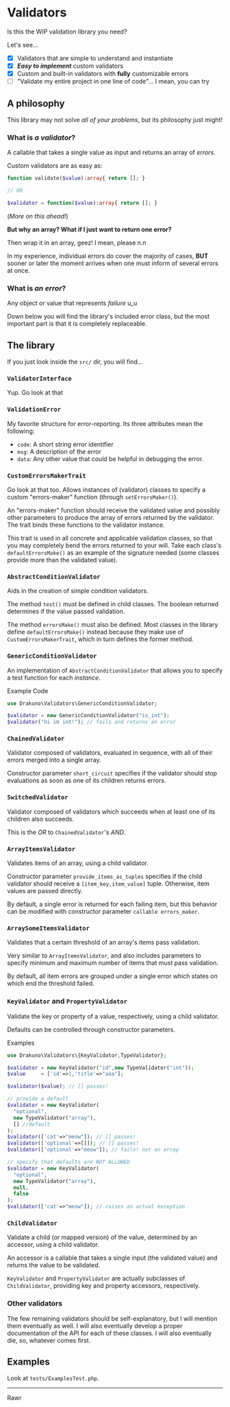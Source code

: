 # Validators

Is this the WIP validation library you need?

Let's see...

- [x] Validators that are simple to understand and instantiate
- [x] ***Easy to implement*** custom validators 
- [x] Custom and built-in validators with **fully** customizable errors
- [ ] "Validate my entire project in one line of code"... I mean, you can try

## A philosophy

This library may not solve *all of your problems*, but its philosophy just might!

### What is *a validator*?

A callable that takes a single value as input and returns an array of *errors*.

Custom validators are as easy as:
```php
function validate($value):array{ return []; }

// OR

$validator = function($value):array{ return []; }
```
(*More on this ahead!*)

**But why an array? What if I just want to return one error?**

Then wrap it in an array, geez! I mean, please n.n

In my experience, individual errors do cover the majority of cases, **BUT** sooner or later the moment arrives when one must inform of several errors at once.

### What is *an error*?

Any object or value that represents *failure* u_u

Down below you will find the library's included error class, but the most important part is that it is completely replaceable.

## The library

If you just look inside the `src/` dir, you will find...

### `ValidatorInterface`

Yup. Go look at that

### `ValidationError`

My favorite structure for error-reporting. Its three attributes mean the following:
- `code`: A short string error identifier
- `msg`: A description of the error
- `data`: Any other value that could be helpful in debugging the error.

### `CustomErrorsMakerTrait`

Go look at that too. Allows instances of (validator) classes to specify a custom "errors-maker" function (through `setErrorsMaker()`).

An "errors-maker" function should receive the validated value and possibly other parameters to produce the array of errors returned by the validator. The trait binds these functions to the validator instance.

This trait is used in all concrete and applicable validation classes, so that you may completely bend the errors returned to your will. Take each class's `defaultErrorsMake()` as an example of the signature needed (some classes provide more than the validated value).

### `AbstractConditionValidator`

Aids in the creation of simple condition validators.

The method `test()` must be defined in child classes. The boolean returned determines if the value passed validation.

The method `errorsMake()` must also be defined. Most classes in the library define `defaultErrorsMake()` instead because they make use of `CustomErrorsMakerTrait`, which in turn defines the former method.

### `GenericConditionValidator`

An implementation of `AbstractConditionValidator` that allows you to specify a test function for each *instance*.

Example Code
```php
use Drakuno\Validators\GenericConditionValidator;

$validator = new GenericConditionValidator("is_int");
$validator("hi im int!"); // fails and returns an error
```

### `ChainedValidator`

Validator composed of validators, evaluated in sequence, with all of their errors merged into a single array.

Constructor parameter `short_circuit` specifies if the validator should stop evaluations as soon as one of its children returns errors.

### `SwitchedValidator`

Validator composed of validators which succeeds when at least one of its children also succeeds.

This is the *OR* to `ChainedValidator`'s *AND*.

### `ArrayItemsValidator`

Validates items of an array, using a child validator.

Constructor parameter `provide_items_as_tuples` specifies if the child validator should receive a `[item_key,item_value]` tuple. Otherwise, item values are passed directly.

By default, a single error is returned for each failing item, but this behavior can be modified with constructor parameter `callable errors_maker`.

### `ArraySomeItemsValidator`

Validates that a certain threshold of an array's items pass validation.

Very similar to `ArrayItemsValidator`, and also includes parameters to specify minimum and maximum number of items that must pass validation.

By default, all item errors are grouped under a single error which states on which end the threshold failed.

### `KeyValidator` and `PropertyValidator`

Validate the key or property of a value, respectively, using a child validator.

Defaults can be controlled through constructor parameters.

Examples
```php
use Drakuno\Validators\{KeyValidator,TypeValidator};

$validator = new KeyValidator("id",new TypeValidator("int"));
$value     = ['id'=>1,'title'=>"aaa"];

$validator($value); // [] passes!

// provide a default
$validator = new KeyValidator(
  "optional",
  new TypeValidator("array"),
  [] //default
);
$validator(['cat'=>"meow"]); // [] passes!
$validator(['optional'=>[]]); // [] passes!
$validator(['optional'=>"meow"]); // fails! not an array

// specify that defaults are NOT ALLOWED
$validator = new KeyValidator(
  "optional",
  new TypeValidator("array"),
  null,
  false
);
$validator(['cat'=>"meow"]); // raises an actual exception
```

### `ChildValidator`

Validate a child (or mapped version) of the value, determined by an accessor, using a child validator.

An accessor is a callable that takes a single input (the validated value) and returns the value to be validated.

`KeyValidator` and `PropertyValidator` are actually subclasses of `ChildValidator`, providing key and property accessors, respectively.

### Other validators

The few remaining validators should be self-explanatory, but I will mention them eventually as well. I will also eventually develop a proper documentation of the API for each of these classes. I will also eventually die, so, whatever comes first.

## Examples

Look at `tests/ExamplesTest.php`.

---

Rawr